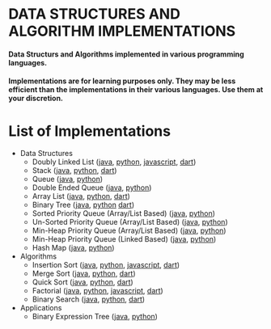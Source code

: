 # DATA STRUCTURES AND ALGORITHM IMPLEMENTATIONS

#### Data Structurs and Algorithms implemented in various programming languages.
#### Implementations are for learning purposes only. They may be less efficient than the implementations in their various languages. Use them at your discretion.

# List of Implementations
- Data Structures
  - Doubly Linked List ([java](LinkedList/java/src/doubly/DoublyLinkedList.java), [python](LinkedList/python/linked_list.py), [javascript](LinkedList/js/DoublyLinkedList.js), [dart](LinkedList/dart/bin/doubly_linked_list.dart))
  - Stack ([java](Stack/java/src/Stack.java), [python](Stack/python/stack.py), [dart](Stack/dart/bin/stack.dart))
  - Queue ([java](LinkedQueue/java/src/Queue.java), [python](LinkedQueue/python/queue.py))
  - Double Ended Queue ([java](DoubleEndedQueue/java/src/Deque.java), [python](DoubleEndedQueue/python/double_ended_queue.py))
  - Array List ([java](ArrayList/java/src/ArrayList.java), [python](ArrayList/python/array_list.py), [dart](ArrayList/dart/bin/array_list.dart))
  - Binary Tree ([java](BinaryTree/java/src/BinaryTree.java), [python](BinaryTree/python/binary_tree.py) [dart](BinaryTree/dart/bin/binary_tree.dart))
  - Sorted Priority Queue (Array/List Based) ([java](PriorityQueue/array_based/java/src/SortedPriorityQueue.java), [python](PriorityQueue/python/sorted_priority_queue.py))
  - Un-Sorted Priority Queue (Array/List Based) ([java](PriorityQueue/array_based/java/src/UnSortedPriorityQueue.java), [python](PriorityQueue/python/unsorted_priority_queue.py))
  - Min-Heap Priority Queue (Array/List Based) ([java](PriorityQueue/java/src/MinHeapPriorityQueue.java), [python](PriorityQueue/python/min_heap_priority_queue.py))
  - Min-Heap Priority Queue (Linked Based) ([java](PriorityQueue/java/src/linkedbased/PriorityQueue.java), [python](PriorityQueue/python/linked_min_heap_priority_queue.py))
  - Hash Map ([java](HashMap/java/src/HashMap.java), [python](HashMap/python/hashmap.py))
- Algorithms
  - Insertion Sort ([java](InsertionSort/java/src/InsertionSort.java), [python](InsertionSort/python/insertion_sort.py), [javascript](InsertionSort/js/insertionSort.js), [dart](InsertionSort/dart/bin/insertion_sort.dart))
  - Merge Sort ([java](MergeSort/java/src/MergeSort.java), [python](MergeSort/python/merge_sort.py), [dart](MergeSort/dart/bin/merge_sort.dart))
  - Quick Sort ([java](QuickSort/java/src/QuickSort.java), [python](QuickSort/python/quick_sort.py), [dart](QuickSort/dart/bin/quick_sort.dart))
  - Factorial ([java](Factorial/java/src/Factorial.java), [python](Factorial/python/factorial.py), [javascript](Factorial/js/factorial.js), [dart](Factorial/dart/bin/factorial.dart))
  - Binary Search ([java](BinarySearch/java/src/BinarySearch.java), [python](BinarySearch/python/binary_search.py), [dart](BinarySearch/dart/bin/binary_search.dart))
- Applications
  - Binary Expression Tree ([java](BinaryExpressionTree/java/src/BinaryExpressionTree.java), [python](BinaryExpressionTree/python/binary_expression_tree.py))
